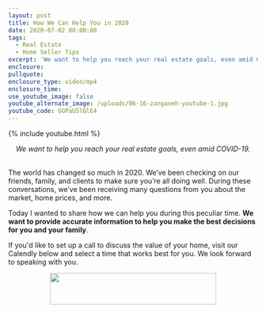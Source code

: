 ```yaml
---
layout: post
title: How We Can Help You in 2020
date: 2020-07-02 00:00:00
tags:
  - Real Estate
  - Home Seller Tips
excerpt: 'We want to help you reach your real estate goals, even amid COVID-19.'
enclosure:
pullquote:
enclosure_type: video/mp4
enclosure_time:
use_youtube_image: false
youtube_alternate_image: /uploads/06-16-zanganeh-youtube-1.jpg
youtube_code: GGPaU5lQlE4
---
```


{% include youtube.html %}

<center><em>We want to help you reach your real estate goals, even amid COVID-19.</em></center>

<br>The world has changed so much in 2020. We’ve been checking on our friends, family, and clients to make sure you’re all doing well. During these conversations, we’ve been receiving many questions from you about the market, home prices, and more.

Today I wanted to share how we can help you during this peculiar time. **We want to provide accurate information to help you make the best decisions for you and your family**.

If you'd like to set up a call to discuss the value of your home, visit our Calendly below and select a time that works best for you. We look forward to speaking with you.

<div style="text-align: center;">
  <a href="https://calendly.com/seanzanganeh/home-valuation-consultation" target="_blank" rel="noopener">
    <img src="https://d1qmdf3vop2l07.cloudfront.net/violet-car.cloudvent.net/hash-store/c6d073dc4a10c1d37870248f322ab56f.png" alt="" width="336" height="64" data-cms-original-src="/uploads/button-schedule-a-call-here.png">
  </a>
</div>
